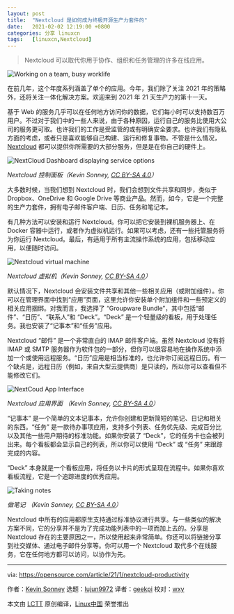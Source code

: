 ```yaml
---
layout: post
title:	"Nextcloud 是如何成为终极开源生产力套件的"
date:	2021-02-02 12:19:00 +0800 
categories:	分享 linuxcn 
tags:	[linuxcn,Nextcloud]
---
```




> 
> Nextcloud 可以取代你用于协作、组织和任务管理的许多在线应用。
> 
> 
> 


![](/Asserts/Images//attachment/album/202102/02/121553uhl3pjljjkhj0h8p.jpg "Working on a team, busy worklife")


在前几年，这个年度系列涵盖了单个的应用。今年，我们除了关注 2021 年的策略外，还将关注一体化解决方案。欢迎来到 2021 年 21 天生产力的第十一天。


基于 Web 的服务几乎可以在任何地方访问你的数据，它们每小时可以支持数百万用户。不过对于我们中的一些人来说，由于各种原因，运行自己的服务比使用大公司的服务更可取。也许我们的工作是受监管的或有明确安全要求。也许我们有隐私方面的考虑，或者只是喜欢能够自己构建、运行和修复事物。不管是什么情况，[Nextcloud](https://nextcloud.com/) 都可以提供你所需要的大部分服务，但是是在你自己的硬件上。


![NextCloud Dashboard displaying service options](/Asserts/Images//attachment/album/202102/02/121635znsnea771easlhfs.jpg)


*Nextcloud 控制面板（Kevin Sonney, [CC BY-SA 4.0](https://creativecommons.org/licenses/by-sa/4.0/)）*


大多数时候，当我们想到 Nextcloud 时，我们会想到文件共享和同步，类似于 Dropbox、OneDrive 和 Google Drive 等商业产品。然而，如今，它是一个完整的生产力套件，拥有电子邮件客户端、日历、任务和笔记本。


有几种方法可以安装和运行 Nextcloud。你可以把它安装到裸机服务器上、在 Docker 容器中运行，或者作为虚拟机运行。如果可以考虑，还有一些托管服务将为你运行 Nextcloud。最后，有适用于所有主流操作系统的应用，包括移动应用，以便随时访问。


![Nextcloud virtual machine](/Asserts/Images//attachment/album/202102/02/121704me585e858t5k85dz.png "Nextcloud virtual machine")


*Nextcloud 虚拟机（Kevin Sonney, [CC BY-SA 4.0](https://creativecommons.org/licenses/by-sa/4.0/)）*


默认情况下，Nextcloud 会安装文件共享和其他一些相关应用（或附加组件）。你可以在管理界面中找到“应用”页面，这里允许你安装单个附加组件和一些预定义的相关应用捆绑。对我而言，我选择了 “Groupware Bundle”，其中包括“邮件”、“日历”、“联系人”和 “Deck”。“Deck” 是一个轻量级的看板，用于处理任务。我也安装了“记事本”和“任务”应用。


Nextcloud “邮件” 是一个非常直白的 IMAP 邮件客户端。虽然 Nextcloud 没有将 IMAP 或 SMTP 服务器作为软件包的一部分，但你可以很容易地在操作系统中添加一个或使用远程服务。“日历”应用是相当标准的，也允许你订阅远程日历。有一个缺点是，远程日历（例如，来自大型云提供商）是只读的，所以你可以查看但不能修改它们。


![NextCoud App Interface](/Asserts/Images//attachment/album/202102/02/121857zngqihl6iu7z7kiz.jpg "NextCoud App Interface")


*Nextcloud 应用界面 （Kevin Sonney, [CC BY-SA 4.0](https://creativecommons.org/licenses/by-sa/4.0/)）*


“记事本” 是一个简单的文本记事本，允许你创建和更新简短的笔记、日记和相关的东西。“任务” 是一款待办事项应用，支持多个列表、任务优先级、完成百分比以及其他一些用户期待的标准功能。如果你安装了 “Deck”，它的任务卡也会被列出来。每个看板都会显示自己的列表，所以你可以使用 “Deck” 或 “任务” 来跟踪完成的内容。


“Deck” 本身就是一个看板应用，将任务以卡片的形式呈现在流程中。如果你喜欢看板流程，它是一个追踪进度的优秀应用。


![Taking notes](/Asserts/Images//attachment/album/202102/02/121938j8i8bdzk3fr59b5f.jpg "Taking notes in Nextcloud")


*做笔记 （Kevin Sonney, [CC BY-SA 4.0](https://creativecommons.org/licenses/by-sa/4.0/)）*


Nextcloud 中所有的应用都原生支持通过标准协议进行共享。与一些类似的解决方案不同，它的分享并不是为了完成功能列表中的一项而加上去的。分享是 Nextcloud 存在的主要原因之一，所以使用起来非常简单。你还可以将链接分享到社交媒体、通过电子邮件分享等。你可以用一个 Nextcloud 取代多个在线服务，它在任何地方都可以访问，以协作为先。




---


via: <https://opensource.com/article/21/1/nextcloud-productivity>


作者：[Kevin Sonney](https://opensource.com/users/ksonney) 选题：[lujun9972](https://github.com/lujun9972) 译者：[geekpi](https://github.com/geekpi) 校对：[wxy](https://github.com/wxy)


本文由 [LCTT](https://github.com/LCTT/TranslateProject) 原创编译，[Linux中国](https://linux.cn/) 荣誉推出
